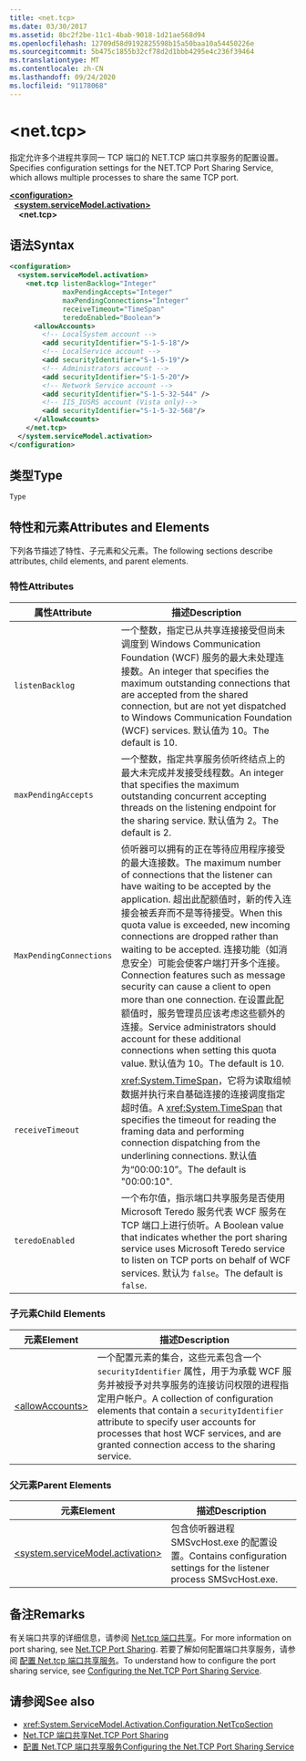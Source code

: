 ```yaml
---
title: <net.tcp>
ms.date: 03/30/2017
ms.assetid: 8bc2f2be-11c1-4bab-9018-1d21ae568d94
ms.openlocfilehash: 12709d58d9192825598b15a50baa10a54450226e
ms.sourcegitcommit: 5b475c1855b32cf78d2d1bbb4295e4c236f39464
ms.translationtype: MT
ms.contentlocale: zh-CN
ms.lasthandoff: 09/24/2020
ms.locfileid: "91178068"
---
```

# \<net.tcp>

<span data-ttu-id="4aae9-102">指定允许多个进程共享同一 TCP 端口的 NET.TCP 端口共享服务的配置设置。</span><span class="sxs-lookup"><span data-stu-id="4aae9-102">Specifies configuration settings for the NET.TCP Port Sharing Service, which allows multiple processes to share the same TCP port.</span></span>  
  
[**\<configuration>**](../configuration-element.md)\
&nbsp;&nbsp;[**\<system.serviceModel.activation>**](system-servicemodel-activation.md)\
&nbsp;&nbsp;&nbsp;&nbsp;**\<net.tcp>**  
  
## <a name="syntax"></a><span data-ttu-id="4aae9-103">语法</span><span class="sxs-lookup"><span data-stu-id="4aae9-103">Syntax</span></span>  
  
```xml  
<configuration>
  <system.serviceModel.activation>
    <net.tcp listenBacklog="Integer"
             maxPendingAccepts="Integer"
             maxPendingConnections="Integer"
             receiveTimeout="TimeSpan"
             teredoEnabled="Boolean">
      <allowAccounts>
        <!-- LocalSystem account -->
        <add securityIdentifier="S-1-5-18"/>
        <!-- LocalService account -->
        <add securityIdentifier="S-1-5-19"/>
        <!-- Administrators account -->
        <add securityIdentifier="S-1-5-20"/>
        <!-- Network Service account -->
        <add securityIdentifier="S-1-5-32-544" />
        <!-- IIS_IUSRS account (Vista only)-->
        <add securityIdentifier="S-1-5-32-568"/>
      </allowAccounts>
    </net.tcp>
  </system.serviceModel.activation>
</configuration>
```  
  
## <a name="type"></a><span data-ttu-id="4aae9-104">类型</span><span class="sxs-lookup"><span data-stu-id="4aae9-104">Type</span></span>  

 `Type`  
  
## <a name="attributes-and-elements"></a><span data-ttu-id="4aae9-105">特性和元素</span><span class="sxs-lookup"><span data-stu-id="4aae9-105">Attributes and Elements</span></span>  

 <span data-ttu-id="4aae9-106">下列各节描述了特性、子元素和父元素。</span><span class="sxs-lookup"><span data-stu-id="4aae9-106">The following sections describe attributes, child elements, and parent elements.</span></span>  
  
### <a name="attributes"></a><span data-ttu-id="4aae9-107">特性</span><span class="sxs-lookup"><span data-stu-id="4aae9-107">Attributes</span></span>  
  
|<span data-ttu-id="4aae9-108">属性</span><span class="sxs-lookup"><span data-stu-id="4aae9-108">Attribute</span></span>|<span data-ttu-id="4aae9-109">描述</span><span class="sxs-lookup"><span data-stu-id="4aae9-109">Description</span></span>|  
|---------------|-----------------|  
|`listenBacklog`|<span data-ttu-id="4aae9-110">一个整数，指定已从共享连接接受但尚未调度到 Windows Communication Foundation (WCF) 服务的最大未处理连接数。</span><span class="sxs-lookup"><span data-stu-id="4aae9-110">An integer that specifies the maximum outstanding connections that are accepted from the shared connection, but are not yet dispatched to Windows Communication Foundation (WCF) services.</span></span> <span data-ttu-id="4aae9-111">默认值为 10。</span><span class="sxs-lookup"><span data-stu-id="4aae9-111">The default is 10.</span></span>|  
|`maxPendingAccepts`|<span data-ttu-id="4aae9-112">一个整数，指定共享服务侦听终结点上的最大未完成并发接受线程数。</span><span class="sxs-lookup"><span data-stu-id="4aae9-112">An integer that specifies the maximum outstanding concurrent accepting threads on the listening endpoint for the sharing service.</span></span> <span data-ttu-id="4aae9-113">默认值为 2。</span><span class="sxs-lookup"><span data-stu-id="4aae9-113">The default is 2.</span></span>|  
|`MaxPendingConnections`|<span data-ttu-id="4aae9-114">侦听器可以拥有的正在等待应用程序接受的最大连接数。</span><span class="sxs-lookup"><span data-stu-id="4aae9-114">The maximum number of connections that the listener can have waiting to be accepted by the application.</span></span> <span data-ttu-id="4aae9-115">超出此配额值时，新的传入连接会被丢弃而不是等待接受。</span><span class="sxs-lookup"><span data-stu-id="4aae9-115">When this quota value is exceeded, new incoming connections are dropped rather than waiting to be accepted.</span></span> <span data-ttu-id="4aae9-116">连接功能（如消息安全）可能会使客户端打开多个连接。</span><span class="sxs-lookup"><span data-stu-id="4aae9-116">Connection features such as message security can cause a client to open more than one connection.</span></span> <span data-ttu-id="4aae9-117">在设置此配额值时，服务管理员应该考虑这些额外的连接。</span><span class="sxs-lookup"><span data-stu-id="4aae9-117">Service administrators should account for these additional connections when setting this quota value.</span></span> <span data-ttu-id="4aae9-118">默认值为 10。</span><span class="sxs-lookup"><span data-stu-id="4aae9-118">The default is 10.</span></span>|  
|`receiveTimeout`|<span data-ttu-id="4aae9-119"><xref:System.TimeSpan>，它将为读取组帧数据并执行来自基础连接的连接调度指定超时值。</span><span class="sxs-lookup"><span data-stu-id="4aae9-119">A <xref:System.TimeSpan> that specifies the timeout for reading the framing data and performing connection dispatching from the underlining connections.</span></span> <span data-ttu-id="4aae9-120">默认值为“00:00:10”。</span><span class="sxs-lookup"><span data-stu-id="4aae9-120">The default is "00:00:10".</span></span>|  
|`teredoEnabled`|<span data-ttu-id="4aae9-121">一个布尔值，指示端口共享服务是否使用 Microsoft Teredo 服务代表 WCF 服务在 TCP 端口上进行侦听。</span><span class="sxs-lookup"><span data-stu-id="4aae9-121">A Boolean value that indicates whether the port sharing service uses Microsoft Teredo service to listen on TCP ports on behalf of WCF services.</span></span> <span data-ttu-id="4aae9-122">默认为 `false`。</span><span class="sxs-lookup"><span data-stu-id="4aae9-122">The default is `false`.</span></span>|  
  
### <a name="child-elements"></a><span data-ttu-id="4aae9-123">子元素</span><span class="sxs-lookup"><span data-stu-id="4aae9-123">Child Elements</span></span>  
  
|<span data-ttu-id="4aae9-124">元素</span><span class="sxs-lookup"><span data-stu-id="4aae9-124">Element</span></span>|<span data-ttu-id="4aae9-125">描述</span><span class="sxs-lookup"><span data-stu-id="4aae9-125">Description</span></span>|  
|-------------|-----------------|  
|[\<allowAccounts>](allowaccounts.md)|<span data-ttu-id="4aae9-126">一个配置元素的集合，这些元素包含一个 `securityIdentifier` 属性，用于为承载 WCF 服务并被授予对共享服务的连接访问权限的进程指定用户帐户。</span><span class="sxs-lookup"><span data-stu-id="4aae9-126">A collection of configuration elements that contain a `securityIdentifier` attribute to specify user accounts for processes that host WCF services, and are granted connection access to the sharing service.</span></span>|  
  
### <a name="parent-elements"></a><span data-ttu-id="4aae9-127">父元素</span><span class="sxs-lookup"><span data-stu-id="4aae9-127">Parent Elements</span></span>  
  
|<span data-ttu-id="4aae9-128">元素</span><span class="sxs-lookup"><span data-stu-id="4aae9-128">Element</span></span>|<span data-ttu-id="4aae9-129">描述</span><span class="sxs-lookup"><span data-stu-id="4aae9-129">Description</span></span>|  
|-------------|-----------------|  
|[\<system.serviceModel.activation>](system-servicemodel-activation.md)|<span data-ttu-id="4aae9-130">包含侦听器进程 SMSvcHost.exe 的配置设置。</span><span class="sxs-lookup"><span data-stu-id="4aae9-130">Contains configuration settings for the listener process SMSvcHost.exe.</span></span>|  
  
## <a name="remarks"></a><span data-ttu-id="4aae9-131">备注</span><span class="sxs-lookup"><span data-stu-id="4aae9-131">Remarks</span></span>  

 <span data-ttu-id="4aae9-132">有关端口共享的详细信息，请参阅 [Net.tcp 端口共享](../../../wcf/feature-details/net-tcp-port-sharing.md)。</span><span class="sxs-lookup"><span data-stu-id="4aae9-132">For more information on port sharing, see [Net.TCP Port Sharing](../../../wcf/feature-details/net-tcp-port-sharing.md).</span></span> <span data-ttu-id="4aae9-133">若要了解如何配置端口共享服务，请参阅 [配置 Net.tcp 端口共享服务](../../../wcf/feature-details/configuring-the-net-tcp-port-sharing-service.md)。</span><span class="sxs-lookup"><span data-stu-id="4aae9-133">To understand how to configure the port sharing service, see [Configuring the Net.TCP Port Sharing Service](../../../wcf/feature-details/configuring-the-net-tcp-port-sharing-service.md).</span></span>  
  
## <a name="see-also"></a><span data-ttu-id="4aae9-134">请参阅</span><span class="sxs-lookup"><span data-stu-id="4aae9-134">See also</span></span>

- <xref:System.ServiceModel.Activation.Configuration.NetTcpSection>
- [<span data-ttu-id="4aae9-135">Net.TCP 端口共享</span><span class="sxs-lookup"><span data-stu-id="4aae9-135">Net.TCP Port Sharing</span></span>](../../../wcf/feature-details/net-tcp-port-sharing.md)
- [<span data-ttu-id="4aae9-136">配置 Net.TCP 端口共享服务</span><span class="sxs-lookup"><span data-stu-id="4aae9-136">Configuring the Net.TCP Port Sharing Service</span></span>](../../../wcf/feature-details/configuring-the-net-tcp-port-sharing-service.md)
